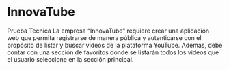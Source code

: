 # InnovaTube

Prueba Tecnica
La empresa “InnovaTube” requiere crear una aplicación web que permita registrarse de manera pública y autenticarse con el propósito de listar y buscar videos de la plataforma YouTube. Además, debe contar con una sección de favoritos donde se listarán todos los videos que el usuario seleccione en la sección principal.
